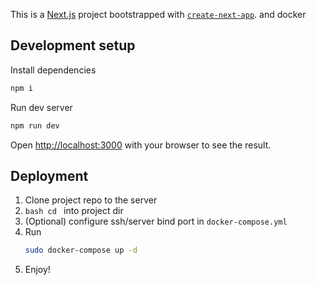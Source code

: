 This is a [Next.js](https://nextjs.org/) project bootstrapped with [`create-next-app`](https://github.com/vercel/next.js/tree/canary/packages/create-next-app). and docker

## Development setup

Install dependencies

```bash
npm i
```

Run dev server

```bash
npm run dev
```

Open [http://localhost:3000](http://localhost:3000) with your browser to see the result.

## Deployment

1. Clone project repo to the server
2. ```bash cd ``` into project dir
3. (Optional) configure ssh/server bind port in ```docker-compose.yml``` 
4. Run
    ```bash
    sudo docker-compose up -d 
    ```
5. Enjoy!
